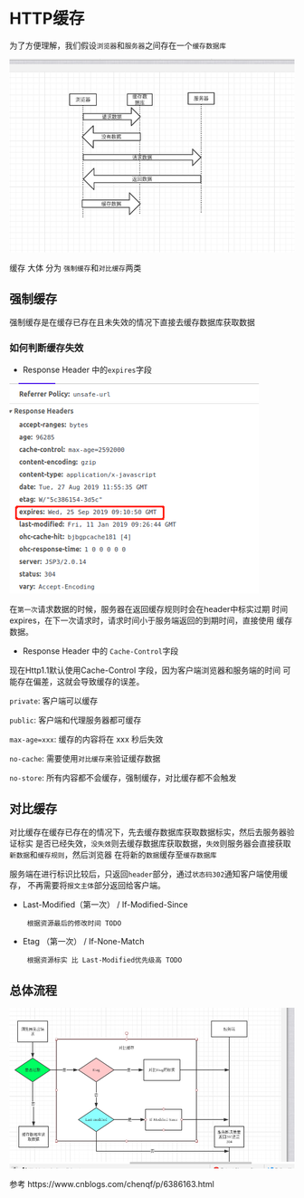# HTTP缓存

为了方便理解，我们假设`浏览器`和`服务器`之间存在一个`缓存数据库`

![http](../picture/http.png)

缓存 大体 分为 `强制缓存`和`对比缓存`两类

## 强制缓存
强制缓存是在缓存已存在且未失效的情况下直接去缓存数据库获取数据
### 如何判断缓存失效
-  Response Header 中的`expires`字段

![expires](../picture/http-expires.png)

在`第一次`请求数据的时候，服务器在返回缓存规则时会在header中标实过期
时间expires，在下一次请求时，请求时间小于服务端返回的到期时间，直接使用
缓存数据。

- Response Header 中的 `Cache-Control`字段

现在Http1.1默认使用Cache-Control 字段，因为客户端浏览器和服务端的时间
可能存在偏差，这就会导致缓存的误差。

`private`:             客户端可以缓存

`public`:              客户端和代理服务器都可缓存

`max-age=xxx`:   缓存的内容将在 xxx 秒后失效

`no-cache`:          需要使用`对比缓存`来验证缓存数据

`no-store`:           所有内容都不会缓存，强制缓存，对比缓存都不会触发


## 对比缓存
对比缓存在缓存已存在的情况下，先去缓存数据库获取数据标实，然后去服务器验证标实
是否已经失效，`没失效`则去缓存数据库获取数据，`失效`则服务器会直接获取`新数据`和`缓存规则`，然后浏览器
在将新的`数据`缓存至`缓存数据库`

服务端在进行标识比较后，只返回`header`部分，通过`状态码302`通知客户端使用缓存，
不再需要将`报文主体`部分返回给客户端。

 - Last-Modified（第一次）  /  If-Modified-Since
        
        根据资源最后的修改时间 TODO
 - Etag （第一次） /  If-None-Match
        
        根据资源标实 比 Last-Modified优先级高 TODO

## 总体流程

![http-flow](../picture/http-flow.png)




<footer>
    参考 https://www.cnblogs.com/chenqf/p/6386163.html
</footer>